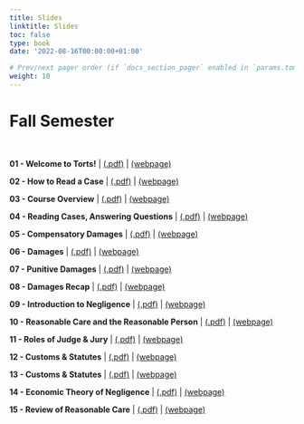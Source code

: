 ```yaml
---
title: Slides
linktitle: Slides
toc: false
type: book
date: '2022-08-16T00:00:00+01:00'

# Prev/next pager order (if `docs_section_pager` enabled in `params.toml`)
weight: 10
---
```

# Fall Semester

<br>

**01 - Welcome to Torts!** | [(.pdf)](/../../torts2023-material/slides/01-welcome-to-torts.pdf) | [(webpage)](/../../torts2023-material/slides/01-welcome-to-torts)

**02 - How to Read a Case** | [(.pdf)](/../../torts2023-material/slides/02-how-to-read-a-case.pdf) | [(webpage)](/../../torts2023-material/slides/f02-how-to-read-a-case)

**03 - Course Overview** | [(.pdf)](/../../torts2023-material/slides/03-course-overview.pdf) | [(webpage)](/../../torts2023-material/slides/f03-course-overview)

**04 - Reading Cases, Answering Questions** | [(.pdf)](/../../torts2023-material/slides/04-reading-cases.pdf) | [(webpage)](/../../torts2023-material/slides/f04-reading-cases)

**05 - Compensatory Damages** | [(.pdf)](/../../torts2023-material/slides/05-compensatory-damages.pdf) | [(webpage)](/../../torts2023-material/slides/f05-compensatory-damages)

**06 - Damages** | [(.pdf)](/../../torts2023-material/slides/06-damages.pdf) | [(webpage)](/../../torts2023-material/slides/f06-damages)

**07 - Punitive Damages** | [(.pdf)](/../../torts2023-material/slides/07-punitive-damages.pdf) | [(webpage)](/../../torts2023-material/slides/f07-punitive-damages)

**08 - Damages Recap** | [(.pdf)](/../../torts2023-material/slides/08-damages-recap.pdf) | [(webpage)](/../../torts2023-material/slides/f08-damages-recap)

**09 - Introduction to Negligence** | [(.pdf)](/../../torts2023-material/slides/09-negligence.pdf) | [(webpage)](/../../torts2023-material/slides/f09-negligence)

**10 - Reasonable Care and the Reasonable Person** | [(.pdf)](/../../torts2023-material/slides/10-reasonable-person.pdf) | [(webpage)](/../../torts2023-material/slides/f10-reasonable-person)

**11 - Roles of Judge & Jury** | [(.pdf)](/../../torts2023-material/slides/11-judge-jury.pdf) | [(webpage)](/../../torts2023-material/slides/f11-judge-jury)

**12 - Customs & Statutes** | [(.pdf)](/../../torts2023-material/slides/12-customs-statutes.pdf) | [(webpage)](/../../torts2023-material/slides/f12-customs-statutes)

**13 - Customs & Statutes** | [(.pdf)](/../../torts2023-material/slides/13-statutes.pdf) | [(webpage)](/../../torts2023-material/slides/f13-statutes)

**14 - Economic Theory of Negligence** | [(.pdf)](/../../torts2023-material/slides/14-economic.pdf) | [(webpage)](/../../torts2023-material/slides/f14-economic)

**15 - Review of Reasonable Care** | [(.pdf)](/../../torts2023-material/slides/15-review.pdf) | [(webpage)](/../../torts2023-material/slides/15-review)